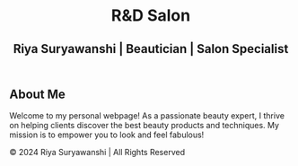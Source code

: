 <!DOCTYPE html>
<html lang="en">
<head>
    <meta charset="UTF-8">
    <meta name="viewport" content="width=device-width, initial-scale=1.0">
 </style>
</head>
<body>

<header>
    <h1>R&D Salon</h1>
    <h2>Riya Suryawanshi | Beautician | Salon Specialist</h2>
</header>

<section>
    <h2>About Me</h2>
    <p>Welcome to my personal webpage! As a passionate beauty expert, I thrive on helping clients discover the best beauty products and techniques. My mission is to empower you to look and feel fabulous!</p>

</section>

<footer>
    <p>&copy; 2024 Riya Suryawanshi | All Rights Reserved</p>
</footer>

</body>
</html>
